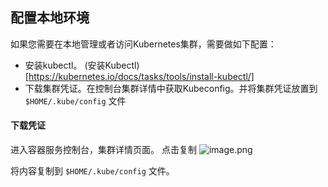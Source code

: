 ## 配置本地环境

如果您需要在本地管理或者访问Kubernetes集群，需要做如下配置：
* 安装kubectl。 (安装Kubectl)[https://kubernetes.io/docs/tasks/tools/install-kubectl/]
* 下载集群凭证。在控制台集群详情中获取Kubeconfig。并将集群凭证放置到 `$HOME/.kube/config` 文件


#### 下载凭证
进入容器服务控制台，集群详情页面。 点击复制
![image.png](https://intranetproxy.alipay.com/skylark/lark/0/2019/png/25353/1550559838022-51236fc3-27dc-40fc-91e8-5b5af951f363.png#align=left&display=inline&height=157&linkTarget=_blank&name=image.png&originHeight=513&originWidth=1426&size=334486&width=438)

将内容复制到 `$HOME/.kube/config` 文件。